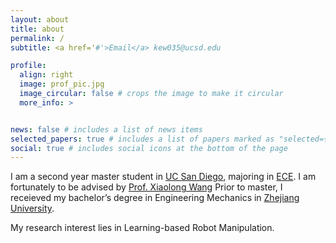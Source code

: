 ```yaml
---
layout: about
title: about
permalink: /
subtitle: <a href='#'>Email</a> kew035@ucsd.edu

profile:
  align: right
  image: prof_pic.jpg
  image_circular: false # crops the image to make it circular
  more_info: >


news: false # includes a list of news items
selected_papers: true # includes a list of papers marked as "selected={true}"
social: true # includes social icons at the bottom of the page
---
```


I am a second year master student in [UC San Diego](https://ucsd.edu/), majoring in [ECE](https://www.ece.ucsd.edu/). I am fortunately to be advised by [Prof. Xiaolong Wang](https://xiaolonw.github.io/index.html) Prior to master, I receieved my bachelor’s degree in Engineering Mechanics in [Zhejiang University](https://www.zju.edu.cn/english/).

My research interest lies in Learning-based Robot Manipulation.